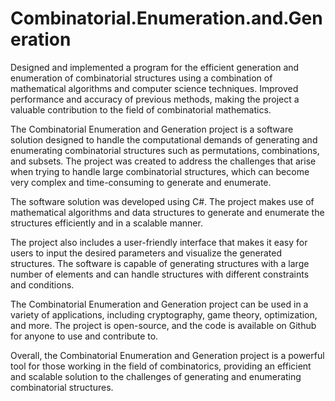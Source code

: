 # Combinatorial.Enumeration.and.Generation
Designed and implemented a program for the efficient generation and enumeration of combinatorial structures using a combination of mathematical algorithms and computer science techniques. Improved performance and accuracy of previous methods, making the project a valuable contribution to the field of combinatorial mathematics.

The Combinatorial Enumeration and Generation project is a software solution designed to handle the computational demands of generating and enumerating combinatorial structures such as permutations, combinations, and subsets. The project was created to address the challenges that arise when trying to handle large combinatorial structures, which can become very complex and time-consuming to generate and enumerate.

The software solution was developed using C#. The project makes use of mathematical algorithms and data structures to generate and enumerate the structures efficiently and in a scalable manner.

The project also includes a user-friendly interface that makes it easy for users to input the desired parameters and visualize the generated structures. The software is capable of generating structures with a large number of elements and can handle structures with different constraints and conditions.

The Combinatorial Enumeration and Generation project can be used in a variety of applications, including cryptography, game theory, optimization, and more. The project is open-source, and the code is available on Github for anyone to use and contribute to.

Overall, the Combinatorial Enumeration and Generation project is a powerful tool for those working in the field of combinatorics, providing an efficient and scalable solution to the challenges of generating and enumerating combinatorial structures.
